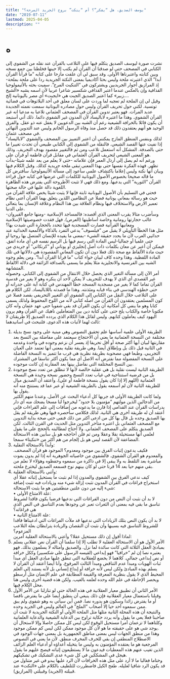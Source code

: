 ```yaml
---
title: "يوسف الصديق، هل “يفكر”؟ أم “ينكت” بروح الجريد المرحة؟"
date: "2019-07-11"
lastmod: 2025-04-05
description: ""
---
```

# **ه**

نشرت صورة ليوسف الصديق يتكلم فيها على التلاعب بالقرآن عند نقله من الشفوي إلى الكتابي في المصحف حتى لو صدقنا أن القرآن لم يكتب إلا حينها فخلطنا بين جمع نسخه وبين كتابته واعتبرناها الأولى. وقد سبق لي أن علقت مازحا على كتابه “ما قرأنا القرآن أبدا” الذي اعتبرته ملحة وليس بحثا أكاديميا بمعنى النكتة الجريدية ردا على ملحة بملحة- إذ المرازيق أجوار الجريديين ويشتركون في “التنكيت المرح”. سميت بحثه بالأثيمولوجيا القذافية وإن بالعكس عندما اعتبر القذافي شكسبير شاعرا عربيا لأن اسمه يشبه «الشيخ زبير» كما اعتبر الصديق الجبت هي «ايجبت» أي مصر باليونانية إلخ….  
وقيل لي إن الملحة لم تعجبه لما وردت على لسان معلق في أحد البلاتوهات في فضائية تونسية. لكني حول تحريف القرآن وليس حول مصادره اليونانية سمعت نغمته الجديدة عديد المرات. فهو يعتبر تدوين القرآن في المصحف العثماني تلاعبا به مدعيا انه غير القرآن الشفوي. وهذا ما اعتبره لاباليساد لأن المدون غير الشفوي دائما. ذلك أني أستبعد أن يكون قائلا بالخرافة الشيعية رغم أن الشبه بين الدعويين لا يغفل عنه ذو عقل. والفرق الوحيد هو أنهم يعتقدون ذلك قد حصل منذ وفاة الرسول الخاتم وليس عند التدوين النهائي في مصحف عثمان.  
لذلك وبنفس المنطق المازح يمكنني أن اعتبر التمييز بين المصحف والشفوي “لاباليساد” إذا نفيت عنها القصد الشيعي. فالنقلة من الشفوي إلى الكتابي طبيعي أن تحدث تغييرا ما حتى بالصدفة. المشكل أنه استعمل تلاعب ومن ثم فالتغيير مقصود بهدف التحريف. وذلك هو المعنى الشيعي لتحريف القرآن العثماني في مقابل قرآن فاطمة أو قرآن علي.  
ورغم أنه لم يصل إلى أرذل العمر فإن علاماته -حتى لا يعلم من بعد علمه شيئا-بدأت تظهر. فهذه الفكرة نفسها حتى بهذا المعنى تبقى ملحة جريدية كذلك. وقبل الكلام فيها وبيان أنها نكتة وليس إعلاما باكتشاف علمي سأعود إلى مسألة الأثيمولوجيا. سأفترض كل ما قاله صحيحا بخصوص الأصول اليونانية للكلمات التي عرضها في كتابه حول قراءة القرآن “الثورية” التي يدعيها. ومع ذلك فهي لا تثبت الأطروحة التي يفترض هذه الظاهرة اللغوية دالة عليها في حالة صحتها.  
فحتى في التسليم بأن الأصول اليونانية ثابتة فإنها لا يثبت شيئا يخص علاقة القرآن من حيث هو رسالة بمعاني يونانية فضلا عن النظامين اللذين يتعلق بهما القرآن أعني نظام تعمير الارض والاستخلاف فيها ونظام العلاقة بين هذا النظام وعلاقة الإنسان بما يتعالى على الدنيا.  
وسأضرب مثالا يقرب المعنى الذي أقصده: فالمساجد الإسلامية -ومنها جامع القيروان-غالب حجارتها رومانية وخاصة أساطينها (العرص). فهل فقدت خصوصيتها الإسلامية ومعانيها القرآنية فصارت المسجدية فيها تتحدد بالحجارة التي شيدت بها؟  
مثل هذا الخطأ التأويلي لا يقبل من “فيلسوف” يدعي التفرد بالذكاء والألمعية الحداثية عند حداثيي العرب لأن ما يحدد حقيقة الشيء -بمعنى ما يفيده للإنسان المتصل بها روحيا أو حتى علميا أو جماليا-ليس المادة التي رسم فيها بل الرسم نفسه في أي مادة اتفق. فيمكن أن أعبر عن معان بكلمات ذات أصل إنجليزي أو يوناني أو “كرنكاتي” أو جريدي من حيث مادة الألفاظ مع صحة ذلك فعلا دون أن تكون المعاني المقصودة هي دلالاتها في تلك المادة اللفظية. وهذا وحده كاف لبيان خواء كتاب “ما قرأنا القرآن أبدا”. ومن يعلم وجوه الشبه بين الفرنسية والانجليزية مثلا يعلم ما يسمى بالصداقة الزائفة في دلالة الالفاظ المتشابهة.  
أمر الآن إلى مسألة التغير الذي يحصل خلال الانتقال من الشفوي إلى الكتابي. وحصوله غير القصدي أي الذي لا يهدف للتحريف لا يمكن لأحد أن ينكره وهو لا يغير من قدسية القرآن تماما كما لا يغير من مسجدية المسجد خطأ المهندس في كتابة آية على جدرانه أو حتى خطؤه الهندسي في بناء قبابه ومئذنته. وهذا ما قصدته باللاباليساد. لكن الكلام هو على التلاعب خلال النقل من الكتابي إلى الشفوي أي التغيير التحريفي بقصد فصلا عن كون المسلمين يعتقدون أن القرآن من أصله كتابي لأنه من اللوح المحفوظ ولذلك يسمى كتابا وهو ما ينفي كل أمكانية أن يكون القرآن قد بقي شفويا حتى عهد عثمان وأنه كان مكتوبا خاصة والكتاب يلح حتى على كتابة دين بين المتعاملين ناهيك عن القرآن وهم يرون اليهود كيف يعاملون كتابهم. وليس لقائل هذا الكلام الذي يردده الصديق إلا طريقتان لا ثالث لهما لأثبات هذه الدعوى. فلنبحث في أسانيدهما:  
1. الطريقة الأولى علمية أساسها علم تحقيق النصوص وهي مبنية على وجود نسخ بديلة مختلفة عن النسخة العثمانية ما يعني أن الاحتجاج سيعتمد على مفاضلة بين النسخ بعد مقارنتها لبيان أيها أكثر صحة أو أقل تحريفا إذ يعسر أن نزعم وجوده في واحدة وعدمه في الثانية قبل ذلك بل وبإطلاق أيضا. وهي طريقة نقلية بمعنى أنها تعتمد على العيان التجريبي. وطبعا فهي مصحوبة بطريقة نظرية هي قرب ما تتميز به النسخة الفاضلة على النسخة المفضولة مما نفترض أنه الاصل أي مما يكون أكثر تناسقا في المشترك بين النسخ المختلفة التي نفاضل بينها بعد المقارنة إن كانت موجوده.  
2. الطريقة الثانية ليست نقلية بل هي عقلية خالصة لأنها لا تنطلق من تعدد نسخ موجودة بل من فرضية استنتاجية في غياب تعدد النسخ وحضور نسخة وحيدة هي النسخة العثمانية (اللهم إلا إذا كان يقول بنسخة فاطمة أو علي). وأعتقد أن الصديق ميال للطريقة الثانية لأن لم أسمعه يقول بالطريقة الشيعية أو عبر عما قد يستنتج منه أنه يقول بها.  
ولما كانت الطريقة الأولى قد جربها كل أدعياء البحث عن الأصل. وعندنا منهم الكثير من الدجالين الذين مولتهم “مؤمنون بلا حدود” ليخرجوا لنا مسخا يضحك منه أي دار بدراسات القرآن عند القدامى إذا قارن ما يدعونه من إضافات إلى علم القراءات فإني أعتقد أن له طريقة أخرى هي الثانية. لذلك فكلامي سأحصره فيها وهي طريقة لم يقل بها الصديق وحده بل قال بها كل من ادعى أكثر من ذلك فنفى حتى صحة بداية التدوين مع المصحف العثماني بل اعتبره متأخر التدوين مثل الحديث في القرن الثالث. لكن الصديق يتكلم على المصحف العثماني. ولا أحتاج لمطالبته بالحجج على ما يقول لعلمي أنها مستحيلة نقلا وعقلا ومن ثم فلن أحاججه هو بل سأبين هذه الاستحالة المضاعفة لأن القصد ليس هو بل إلجام من هم أكثر من «تنكيتا» سمجا.  
1. وأبدأ بالاستحالة النقلية:  
فكيف يدعون إثبات الفرق بين موجود ومعدوم؟ الموجود هو قرآن المصحف. والمعدوم هو القرآن الشفوي. فالشفوي من خاصياته الجوهرية أنه إذا لم يدون يموت مباشرة بعد التلفظ به ولا يبقى إلا في ذاكرة من سمعوه وحفظوه وهؤلاء لا نعلم من بقي منهم حيا بعد 14 قرنا حتى لو كان بينهم نوح فسمعه الصديق ليخترع ملحته.  
2. وأثني بالاستحالة العقلية:  
كيف ندعي الفرق بين الشفوي والمدون إذا لم نثبت ما يستحيل إثباته عقلا أي استخراج فراغات في القرآن المدون تثبت إزالة شيء منه وزيادات فيه تثبت إضافة شيء إليه من دون علتين منطقيتين هو ما يثبت الاستحالة:  
• علة الامتناع الأولى:  
لا بد أن نثبت أن النص من دون الفراغات التي ندعيها فرضيا يكون فاقدا لشروط تناسق ما بقي فيه بمعنى أن الثغرات تعبر عن وجودها بعدم التناسق في النص الذي هي فراغاته؟  
• علة الامتناع الثانية:  
لا بد أن يكون النص بتلك الزيادات التي ندعيها قد ملأت الفراغات التي ادعيناها فاقدا للشروط التناسق فيه بسببها وأن نثبت أن النقصان والزيادة يترابطان بعلة التلاعب المزعوم؟  
لماذا أقول إن ذلك مستحيل عقلا؟ وأعني بالاستحالة العقلية أمرين:  
1. الأمر الأول هو أن الاستحالة العقلية لا تطلب إلا إذا سلمنا أن القرآن نص عقلاني يسلم بمبادئ العقل الثلاثة التي كانت سائدة لما نزل. والصديق وأمثاله لا يسلمون بذلك. فهو يعتبره نصا إن لم “خرافيا” فهو إبداعي (لقيسه الرسول على شكسبير) وككل خرافة أو نص إبداعي جمالي. كلاهما لا يخضع للعقلانية التي تنطق عليها مبادي العقل أي مبدأ ثبات الهويات ومبدأ عدم التناقض ومبدأ الثالث المرفوع. وأنا أيضا أعتقد أن القرآن لا يسلم بهذه المبادئ ولكن ليس لأنه خرافة أو إبداع إنساني بل لأنه يستند إلى العلم المحيط الذي لا يقول بنظرية المعرفة والقيمة المطابقة في علم الإنسان مثل أرسطو ويحصر الإحاطة في علم الله وحده لعلمه بالغيب. ولكن هذه قضية أخرى وليس هنا محل الكلام فيها.  
2. الأمر الثاني أن تطبيق معيار العقلانية في هذه الحالة حتى لو تنازلنا عن الأمر الأول وقبلنا باستعمال معيار العقلانية فإن ذلك ينبغي أن ينطبق أيضا على ما يفترض ناقصا أو ما يفترض زائدا وسكون هو بدوره نصا. فمن أين سيأتي به وهو شفوي ولم يبق ممن سمعوه أحد حيا إلا أصحاب “الملح” في العالم وليس في الجريد وحده.  
والنتيجة أن هذه المحلة الثانية مثلها مثل الملحة الأولى أو النكتة الجريدية لا تثبت أن صاحبنا فعلا يعي ما يقول وأنه يردد حكاية تراوح بين الدعاية الشيعية والدعاية العلمانية وكلتاهما لا تزعمان أمرا مستحيل الوقوع لكن ليس كل ممكن حاصلا وإلا لاستحال أن يوجد شي هو على حقيقته ما هو لأن كل موجود ممكن لكن ليس كم ممكن موجود.  
وهذا من منطق الجهات ليس بمعنى مناطق الجمهورية بل بمعنى جهات الوجود في الاصطلاح المنطقي إن بقي للخرف المخرف منطق. لأن ما يعني في النصوص المرجعية هو ما يعتقده المؤمنون به وليس ما يتخيله أعداؤه أو أدعياء العلم الزائف الذين تغيب عنهم هذه المعطيات فيدعون ما لا يستطيعون إثباته فيصح عليهم ما يقول هيجل في المشككين في كل شيء عدى التشكيك في تشكيكهم.  
وختاما فغالبا ما لا أرد على مثل هذه الخرافات لأن الرد عليها يبدو في غير متناول من قد يكون الرد شافيا لغليله. طفح الكيل فاضطررت للتلطيف بالكلام على «النكت» عند قبيلته (الجريد) وقبيلتي (المرازيق).

###
